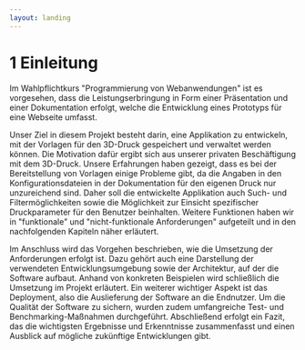```yaml
---
layout: landing
---
```


# 1 Einleitung

Im Wahlpflichtkurs "Programmierung von Webanwendungen" ist es vorgesehen, dass die Leistungserbringung in Form einer Präsentation und einer Dokumentation erfolgt, welche die Entwicklung eines Prototyps für eine Webseite umfasst. &#x20;

Unser Ziel in diesem Projekt besteht darin, eine Applikation zu entwickeln, mit der Vorlagen für den 3D-Druck gespeichert und verwaltet werden können. Die Motivation dafür ergibt sich aus unserer privaten Beschäftigung mit dem 3D-Druck. Unsere Erfahrungen haben gezeigt, dass es bei der Bereitstellung von Vorlagen einige Probleme gibt, da die Angaben in den Konfigurationsdateien in der Dokumentation für den eigenen Druck nur unzureichend sind. Daher soll die entwickelte Applikation auch Such- und Filtermöglichkeiten sowie die Möglichkeit zur Einsicht spezifischer Druckparameter für den Benutzer beinhalten. Weitere Funktionen haben wir in "funktionale" und "nicht-funktionale Anforderungen" aufgeteilt und in den nachfolgenden Kapiteln näher erläutert.&#x20;

Im Anschluss wird das Vorgehen beschrieben, wie die Umsetzung der Anforderungen erfolgt ist. Dazu gehört auch eine Darstellung der verwendeten Entwicklungsumgebung sowie der Architektur, auf der die Software aufbaut. Anhand von konkreten Beispielen wird schließlich die Umsetzung im Projekt erläutert. Ein weiterer wichtiger Aspekt ist das Deployment, also die Auslieferung der Software an die Endnutzer. Um die Qualität der Software zu sichern, wurden zudem umfangreiche Test- und Benchmarking-Maßnahmen durchgeführt. Abschließend erfolgt ein Fazit, das die wichtigsten Ergebnisse und Erkenntnisse zusammenfasst und einen Ausblick auf mögliche zukünftige Entwicklungen gibt.
